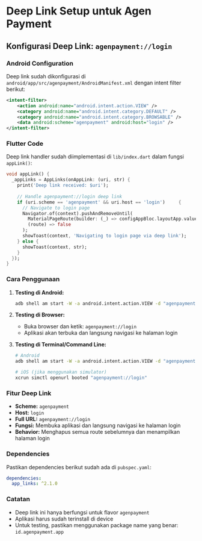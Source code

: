 # Deep Link Setup untuk Agen Payment

## Konfigurasi Deep Link: `agenpayment://login`

### Android Configuration

Deep link sudah dikonfigurasi di `android/app/src/agenpayment/AndroidManifest.xml` dengan intent filter berikut:

```xml
<intent-filter>
    <action android:name="android.intent.action.VIEW" />
    <category android:name="android.intent.category.DEFAULT" />
    <category android:name="android.intent.category.BROWSABLE" />
    <data android:scheme="agenpayment" android:host="login" />
</intent-filter>
```

### Flutter Code

Deep link handler sudah diimplementasi di `lib/index.dart` dalam fungsi `appLink()`:

```dart
void appLink() {
  _appLinks = AppLinks(onAppLink: (uri, str) {
    print('Deep link received: $uri');
    
    // Handle agenpayment://login deep link
    if (uri.scheme == 'agenpayment' && uri.host == 'login')     {
      // Navigate to login page
      Navigator.of(context).pushAndRemoveUntil(
        MaterialPageRoute(builder: (_) => configAppBloc.layoutApp.valueWrapper?.value['login'] ?? LoginPage()),
        (route) => false
      );
      showToast(context, 'Navigating to login page via deep link');
    } else {
      showToast(context, str);
    }
  });
}
```

### Cara Penggunaan

1. **Testing di Android:**
   ```bash
   adb shell am start -W -a android.intent.action.VIEW -d "agenpayment://login" id.agenpayment.app
   ```

2. **Testing di Browser:**
   - Buka browser dan ketik: `agenpayment://login`
   - Aplikasi akan terbuka dan langsung navigasi ke halaman login

3. **Testing di Terminal/Command Line:**
   ```bash
   # Android
   adb shell am start -W -a android.intent.action.VIEW -d "agenpayment://login" id.agenpayment.app
   
   # iOS (jika menggunakan simulator)
   xcrun simctl openurl booted "agenpayment://login"
   ```

### Fitur Deep Link

- **Scheme:** `agenpayment`
- **Host:** `login`
- **Full URL:** `agenpayment://login`
- **Fungsi:** Membuka aplikasi dan langsung navigasi ke halaman login
- **Behavior:** Menghapus semua route sebelumnya dan menampilkan halaman login

### Dependencies

Pastikan dependencies berikut sudah ada di `pubspec.yaml`:
```yaml
dependencies:
  app_links: ^2.1.0
```

### Catatan

- Deep link ini hanya berfungsi untuk flavor `agenpayment`
- Aplikasi harus sudah terinstall di device
- Untuk testing, pastikan menggunakan package name yang benar: `id.agenpayment.app` 